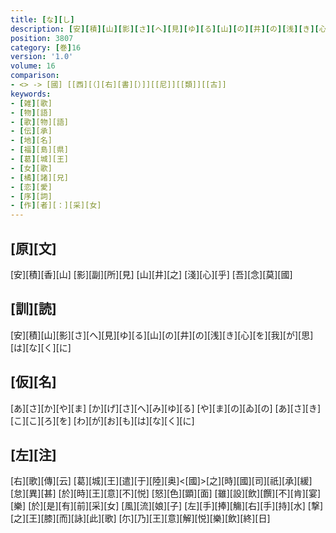 ```yaml
---
title: [な][し]
description: [安][積][山][影][さ][へ][見][ゆ][る][山][の][井][の][浅][き][心][を][我][が][思][は][な][く][に]
position: 3807
category: [巻]16
version: '1.0'
volume: 16
comparison:
- <> -> [國] [[西][（][右][書][）]][[尼]][[類]][[古]]
keywords:
- [雑][歌]
- [物][語]
- [歌][物][語]
- [伝][承]
- [地][名]
- [福][島][県]
- [葛][城][王]
- [女][歌]
- [橘][諸][兄]
- [恋][愛]
- [序][詞]
- [作][者][：][采][女]
---
```


## [原][文]

[安][積][香][山] [影][副][所][見] [山][井][之] [淺][心][乎] [吾][念][莫][國]

## [訓][読]

[安][積][山][影][さ][へ][見][ゆ][る][山][の][井][の][浅][き][心][を][我][が][思][は][な][く][に]

## [仮][名]

[あ][さ][か][や][ま] [か][げ][さ][へ][み][ゆ][る] [や][ま][の][ゐ][の] [あ][さ][き][こ][こ][ろ][を] [わ][が][お][も][は][な][く][に]

## [左][注]

[右][歌][傳][云] [葛][城][王][遣][于][陸][奥]<[國]>[之][時][國][司][祇][承][緩][怠][異][甚] [於][時][王][意][不][悦] [怒][色][顕][面] [雖][設][飲][饌][不][肯][宴][樂] [於][是][有][前][采][女] [風][流][娘][子] [左][手][捧][觴][右][手][持][水] [撃][之][王][膝][而][詠][此][歌] [尓][乃][王][意][解][悦][樂][飲][終][日]
